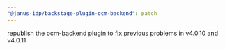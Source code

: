 ```yaml
---
"@janus-idp/backstage-plugin-ocm-backend": patch
---
```


republish the ocm-backend plugin to fix previous problems in v4.0.10 and v4.0.11
